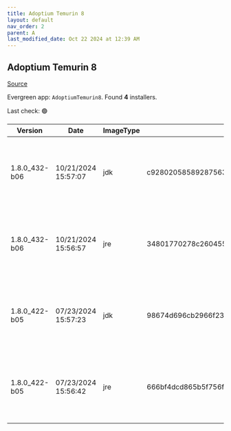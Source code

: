 ```yaml
---
title: Adoptium Temurin 8
layout: default
nav_order: 2
parent: A
last_modified_date: Oct 22 2024 at 12:39 AM
---
```


## Adoptium Temurin 8

[Source](https://adoptium.net/)

Evergreen app: `AdoptiumTemurin8`. Found **4** installers.

Last check: 🟢

| Version       | Date                | ImageType | Checksum                                                         | Size     | Architecture | Type | URI                                                                                                                                                                                                                                                              |
| ------------- | ------------------- | --------- | ---------------------------------------------------------------- | -------- | ------------ | ---- | ---------------------------------------------------------------------------------------------------------------------------------------------------------------------------------------------------------------------------------------------------------------- |
| 1.8.0_432-b06 | 10/21/2024 15:57:07 | jdk       | c9280205858928756374d930d4b539c59b1cb470425d2cf300b943c56efe4d86 | 89939968 | x64          | msi  | [https://github.com/adoptium/temurin8-binaries/releases/download/jdk8u432-b06/OpenJDK8U-jdk_x64_windows_hotspot_8u432b06.msi](https://github.com/adoptium/temurin8-binaries/releases/download/jdk8u432-b06/OpenJDK8U-jdk_x64_windows_hotspot_8u432b06.msi)       |
| 1.8.0_432-b06 | 10/21/2024 15:56:57 | jre       | 34801770278c26045517fc1851396d7bf66c7c32fa6f9965b968d55adbebda4b | 32489472 | x64          | msi  | [https://github.com/adoptium/temurin8-binaries/releases/download/jdk8u432-b06/OpenJDK8U-jre_x64_windows_hotspot_8u432b06.msi](https://github.com/adoptium/temurin8-binaries/releases/download/jdk8u432-b06/OpenJDK8U-jre_x64_windows_hotspot_8u432b06.msi)       |
| 1.8.0_422-b05 | 07/23/2024 15:57:23 | jdk       | 98674d696cb2966f237ccd297fd3d924d0e39e902fe5739fb67a873f3c5e3fa4 | 88731648 | x86          | msi  | [https://github.com/adoptium/temurin8-binaries/releases/download/jdk8u422-b05/OpenJDK8U-jdk_x86-32_windows_hotspot_8u422b05.msi](https://github.com/adoptium/temurin8-binaries/releases/download/jdk8u422-b05/OpenJDK8U-jdk_x86-32_windows_hotspot_8u422b05.msi) |
| 1.8.0_422-b05 | 07/23/2024 15:56:42 | jre       | 666bf4dcd865b5f756f714f996661c91fd1cb521b0f8b3dc86b117425c3e65d0 | 29954048 | x86          | msi  | [https://github.com/adoptium/temurin8-binaries/releases/download/jdk8u422-b05/OpenJDK8U-jre_x86-32_windows_hotspot_8u422b05.msi](https://github.com/adoptium/temurin8-binaries/releases/download/jdk8u422-b05/OpenJDK8U-jre_x86-32_windows_hotspot_8u422b05.msi) |
